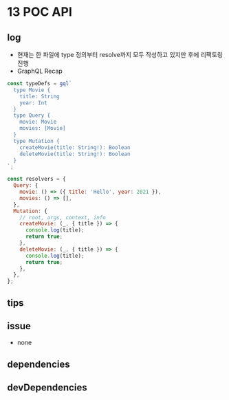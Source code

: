 # 13 POC API

## log

- 현재는 한 파일에 type 정의부터 resolve까지 모두 작성하고 있지만 후에 리팩토링 진행
- GraphQL Recap

```js
const typeDefs = gql`
  type Movie {
    title: String
    year: Int
  }
  type Query {
    movie: Movie
    movies: [Movie]
  }
  type Mutation {
    createMovie(title: String!): Boolean
    deleteMovie(title: String!): Boolean
  }
`;

const resolvers = {
  Query: {
    movie: () => ({ title: 'Hello', year: 2021 }),
    movies: () => [],
  },
  Mutation: {
    // root, args, context, info
    createMovie: (_, { title }) => {
      console.log(title);
      return true;
    },
    deleteMovie: (_, { title }) => {
      console.log(title);
      return true;
    },
  },
};
```

## tips

## issue

- none

## dependencies

## devDependencies
